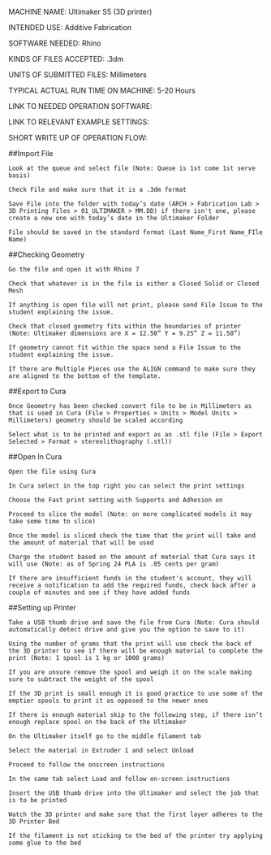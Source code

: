 MACHINE NAME: Ultimaker S5 (3D printer) 			

INTENDED USE: Additive Fabrication  

SOFTWARE NEEDED: Rhino  

KINDS OF FILES ACCEPTED: .3dm  

UNITS OF SUBMITTED FILES: Millimeters 

TYPICAL ACTUAL RUN TIME ON MACHINE: 5-20 Hours  

LINK TO NEEDED OPERATION SOFTWARE:  

LINK TO RELEVANT EXAMPLE SETTINGS: 

SHORT WRITE UP OF OPERATION FLOW: 

##Import File  

    Look at the queue and select file (Note: Queue is 1st come 1st serve basis) 

    Check File and make sure that it is a .3dm format  

    Save File into the folder with today’s date (ARCH > Fabrication Lab > 3D Printing Files > 01_ULTIMAKER > MM.DD) if there isn't one, please create a new one with today’s date in the Ultimaker Folder 

    File should be saved in the standard format (Last Name_First Name_FIle Name)  

##Checking Geometry  

    Go the file and open it with Rhino 7  

    Check that whatever is in the file is either a Closed Solid or Closed Mesh  

    If anything is open file will not print, please send File Issue to the student explaining the issue.  

    Check that closed geometry fits within the boundaries of printer (Note: Ultimaker dimensions are X = 12.50” Y = 9.25” Z = 11.50”)  

    If geometry cannot fit within the space send a File Issue to the student explaining the issue.  

    If there are Multiple Pieces use the ALIGN command to make sure they are aligned to the bottom of the template.  

##Export to Cura  

    Once Geometry has been checked convert file to be in Millimeters as that is used in Cura (File > Properties > Units > Model Units > Millimeters) geometry should be scaled according  

    Select what is to be printed and export as an .stl file (File > Export Selected > Format > stereolithography (.stl))    
	
##Open In Cura  

    Open the file using Cura  

    In Cura select in the top right you can select the print settings 

    Choose the Fast print setting with Supports and Adhesion on  

    Proceed to slice the model (Note: on more complicated models it may take some time to slice)  

    Once the model is sliced check the time that the print will take and the amount of material that will be used  

    Charge the student based on the amount of material that Cura says it will use (Note: as of Spring 24 PLA is .05 cents per gram)   

    If there are insufficient funds in the student's account, they will receive a notification to add the required funds, check back after a couple of minutes and see if they have added funds 

##Setting up Printer 

    Take a USB thumb drive and save the file from Cura (Note: Cura should automatically detect drive and give you the option to save to it) 

    Using the number of grams that the print will use check the back of the 3D printer to see if there will be enough material to complete the print (Note: 1 spool is 1 kg or 1000 grams)  

    If you are unsure remove the spool and weigh it on the scale making sure to subtract the weight of the spool  

    If the 3D print is small enough it is good practice to use some of the emptier spools to print it as opposed to the newer ones   

    If there is enough material skip to the following step, if there isn’t enough replace spool on the back of the Ultimaker 

    On the Ultimaker itself go to the middle filament tab 

    Select the material in Extruder 1 and select Unload   

    Proceed to follow the onscreen instructions 

    In the same tab select Load and follow on-screen instructions 

    Insert the USB thumb drive into the Ultimaker and select the job that is to be printed 

    Watch the 3D printer and make sure that the first layer adheres to the 3D Printer Bed 

    If the filament is not sticking to the bed of the printer try applying some glue to the bed 

 

 

 